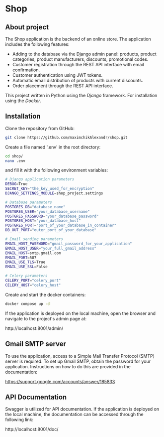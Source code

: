 # Shop
## About project

The Shop application is the backend of an online store. The application includes the following features:

- Adding to the database via the Django admin panel: products, product categories, product 
manufacturers, discounts, promotional codes.
- Customer registration through the REST API interface with email confirmation.
- Customer authentication using JWT tokens.
- Automatic email distribution of products with current discounts.
- Order placement through the REST API interface.

This project written in Python using the *Django* framework. For installation using the *Docker*.


## Installation

Clone the repository from GitHub:

```sh
git clone https://github.com/maximchikAlexandr/shop.git
```

Create a file named '.env' in the root directory:

```sh
cd shop/
nano .env
```

and fill it with the following environment variables:

```sh
# Django application parameters
DEBUG=True
SECRET_KEY="the_key_used_for_encryption"
DJANGO_SETTINGS_MODULE=shop_project.settings

# Database parameters
POSTGRES_DB="database_name"
POSTGRES_USER="your_database_username"
POSTGRES_PASSWORD="your_database_password"
POSTGRES_HOST="your_database_host"
POSTGRES_PORT="port_of_your_database_in_container"
DB_OUT_PORT="outer_port_of_your_database"

# Email sending parameters
EMAIL_HOST_PASSWORD="gmail_password_for_your_application"
EMAIL_HOST_USER="your_full_gmail_address"
EMAIL_HOST=smtp.gmail.com
EMAIL_PORT=587
EMAIL_USE_TLS=True
EMAIL_USE_SSL=False

# Celery parameters
CELERY_PORT="celery_port"
CELERY_HOST="celery_host"
```

Create and start the docker containers:

```sh
docker compose up -d
```

If the application is deployed on the local machine, open the browser and navigate to the 
project's admin page at: 

http://localhost:8001/admin/


## Gmail SMTP server
To use the application, access to a Simple Mail Transfer Protocol (SMTP) server is required. 
To set up Gmail SMTP, obtain the password for your application. 
Instructions on how to do this are provided in the documentation: 

https://support.google.com/accounts/answer/185833


## API Documentation
Swagger is utilized for API documentation. If the application is deployed on the local machine, 
the documentation can be accessed through the following link:


http://localhost:8001/doc/
